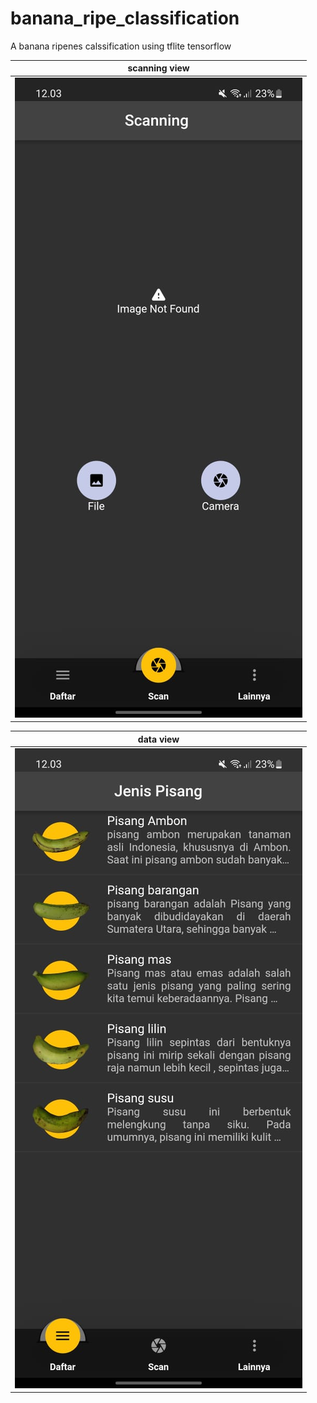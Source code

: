 # banana_ripe_classification

A banana ripenes calssification using tflite tensorflow

|                  scanning view                     |
|:-------------------------------------:|
| ![](img.jpg "Tonejito") |


|                 data view                       |
|:-------------------------------------:|
| ![](img2.jpg "Tonejito") |